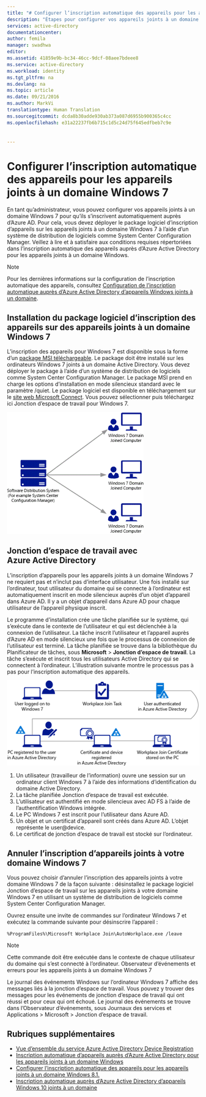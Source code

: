 ```yaml
---
title: "# Configurer l’inscription automatique des appareils pour les appareils joints à un domaine Windows 7| Microsoft Docscs"
description: "Étapes pour configurer vos appareils joints à un domaine Windows 7 pour qu’ils s’inscrivent automatiquement auprès d’Azure AD. et étapes pour déployer le package logiciel d’inscription d’appareils sur les appareils joints à un domaine Windows 7 à l’aide d’un système de distribution de logiciels comme System Center Configuration Manager."
services: active-directory
documentationcenter: 
author: femila
manager: swadhwa
editor: 
ms.assetid: 41859e9b-bc34-46cc-9dcf-08aee7bdeee8
ms.service: active-directory
ms.workload: identity
ms.tgt_pltfrm: na
ms.devlang: na
ms.topic: article
ms.date: 09/21/2016
ms.author: MarkVi
translationtype: Human Translation
ms.sourcegitcommit: dcda8b30adde930ab373a087d6955b900365c4cc
ms.openlocfilehash: e31a22237fb6b715c1d5c24d75f645edfbeb7c9e


---
```

# <a name="configure-automatic-device-registration-for-windows-7-domain-joined-devices"></a>Configurer l’inscription automatique des appareils pour les appareils joints à un domaine Windows 7
En tant qu’administrateur, vous pouvez configurer vos appareils joints à un domaine Windows 7 pour qu’ils s’inscrivent automatiquement auprès d’Azure AD. Pour cela, vous devez déployer le package logiciel d’inscription d’appareils sur les appareils joints à un domaine Windows 7 à l’aide d’un système de distribution de logiciels comme System Center Configuration Manager. Veillez à lire et à satisfaire aux conditions requises répertoriées dans l’inscription automatique des appareils auprès d’Azure Active Directory pour les appareils joints à un domaine Windows.

> [!NOTE]
> Pour les dernières informations sur la configuration de l’inscription automatique des appareils, consultez [Configuration de l’inscription automatique auprès d’Azure Active Directory d’appareils Windows joints à un domaine](active-directory-conditional-access-automatic-device-registration-setup.md).
> 
> 

## <a name="installing-the-device-registration-software-package-on-windows-7-domain-joined-devices"></a>Installation du package logiciel d’inscription des appareils sur des appareils joints à un domaine Windows 7
L’inscription des appareils pour Windows 7 est disponible sous la forme d’un [package MSI téléchargeable](https://connect.microsoft.com/site1164). Le package doit être installé sur les ordinateurs Windows 7 joints à un domaine Active Directory. Vous devez déployer le package à l’aide d’un système de distribution de logiciels comme System Center Configuration Manager. Le package MSI prend en charge les options d’installation en mode silencieux standard avec le paramètre /quiet.
Le package logiciel est disponible en téléchargement sur le [site web Microsoft Connect](https://connect.microsoft.com/site1164). Vous pouvez sélectionner puis téléchargez ici Jonction d’espace de travail pour Windows 7.

![](./media/active-directory-conditional-access/device-registration-process-windows7.gif)

## <a name="workplace-join-with-azure-active-directory"></a>Jonction d’espace de travail avec Azure Active Directory
L’inscription d’appareils pour les appareils joints à un domaine Windows 7 ne requiert pas et n’inclut pas d’interface utilisateur. Une fois installé sur l’ordinateur, tout utilisateur du domaine qui se connecte à l’ordinateur est automatiquement inscrit en mode silencieux auprès d’un objet d’appareil dans Azure AD. Il y a un objet d’appareil dans Azure AD pour chaque utilisateur de l’appareil physique inscrit.

Le programme d’installation crée une tâche planifiée sur le système, qui s’exécute dans le contexte de l’utilisateur et qui est déclenchée à la connexion de l’utilisateur. La tâche inscrit l’utilisateur et l’appareil auprès d’Azure AD en mode silencieux une fois que le processus de connexion de l’utilisateur est terminé.
La tâche planifiée se trouve dans la bibliothèque du Planificateur de tâches, sous **Microsoft** > **Jonction d’espace de travail**.
La tâche s’exécute et inscrit tous les utilisateurs Active Directory qui se connectent à l’ordinateur.
L’illustration suivante montre le processus pas à pas pour l’inscription automatique des appareils.

![](./media/active-directory-conditional-access/automatic-device-registration-windows7.png)

1. Un utilisateur (travailleur de l’information) ouvre une session sur un ordinateur client Windows 7 à l’aide des informations d’identification du domaine Active Directory.
2. La tâche planifiée Jonction d’espace de travail est exécutée.
3. L’utilisateur est authentifié en mode silencieux avec AD FS à l’aide de l’authentification Windows intégrée.
4. Le PC Windows 7 est inscrit pour l’utilisateur dans Azure AD.
5. Un objet et un certificat d’appareil sont créés dans Azure AD. L’objet représente le user@device.
6. Le certificat de jonction d’espace de travail est stocké sur l’ordinateur.

## <a name="unregistering-your-windows-7-domain-joined-devices"></a>Annuler l’inscription d’appareils joints à votre domaine Windows 7
Vous pouvez choisir d’annuler l’inscription des appareils joints à votre domaine Windows 7 de la façon suivante : désinstallez le package logiciel Jonction d’espace de travail sur les appareils joints à votre domaine Windows 7 en utilisant un système de distribution de logiciels comme System Center Configuration Manager.

Ouvrez ensuite une invite de commandes sur l’ordinateur Windows 7 et exécutez la commande suivante pour désinscrire l’appareil :

    %ProgramFiles%\Microsoft Workplace Join\AutoWorkplace.exe /leave

> [!NOTE]
> Cette commande doit être exécutée dans le contexte de chaque utilisateur du domaine qui s’est connecté à l’ordinateur.
> Observateur d’événements et erreurs pour les appareils joints à un domaine Windows 7
> 
> 

Le journal des événements Windows sur l’ordinateur Windows 7 affiche des messages liés à la jonction d’espace de travail. Vous pouvez y trouver des messages pour les événements de jonction d’espace de travail qui ont réussi et pour ceux qui ont échoué. Le journal des événements se trouve dans l’Observateur d’événements, sous Journaux des services et Applications > Microsoft > Jonction d’espace de travail.

## <a name="additional-topics"></a>Rubriques supplémentaires
* [Vue d’ensemble du service Azure Active Directory Device Registration](active-directory-conditional-access-device-registration-overview.md)
* [Inscription automatique d’appareils auprès d’Azure Active Directory pour les appareils joints à un domaine Windows](active-directory-conditional-access-automatic-device-registration.md)
* [Configurer l’inscription automatique des appareils pour les appareils joints à un domaine Windows 8.1.](active-directory-conditional-access-automatic-device-registration-windows-8-1.md)
* [Inscription automatique auprès d’Azure Active Directory d’appareils Windows 10 joints à un domaine](active-directory-azureadjoin-devices-group-policy.md)




<!--HONumber=Dec16_HO4-->



